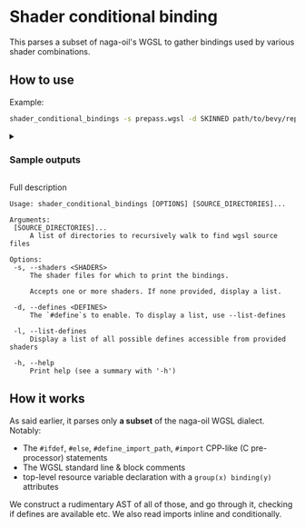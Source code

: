 # Shader conditional binding

This parses a subset of naga-oil's WGSL to gather bindings used by various
shader combinations.

## How to use

Example:

```sh
shader_conditional_bindings -s prepass.wgsl -d SKINNED path/to/bevy/repo
```

<details><summary><h3>Sample outputs</h3></summary>

```sh
$ cargo run  -- -d TONEMAP -s sprite.wgsl bevy/
group(0) binding(0) var<uniform> view: View;
group(1) binding(0) var sprite_texture: texture_2d<f32>;
group(1) binding(1) var sprite_sampler: sampler;

$ cargo run  -- --list-defines -s sprite.wgsl bevy/
[
    "0",
    "TONEMAPPING_PASS",
    "TONEMAP_IN_SHADER",
    "TONEMAP_METHOD_ACES_FITTED",
    "TONEMAP_METHOD_AGX",
    "TONEMAP_METHOD_BLENDER_FILMIC",
# … …

$ cargo run  -- -d TONEMAPPING_PASS -d TONEMAP_IN_SHADER -s sprite.wgsl bevy/
group(0) binding(0) var<uniform> view: View;
group(0) binding(3) var dt_lut_texture: texture_3d<f32>;
group(0) binding(4) var dt_lut_sampler: sampler;
group(1) binding(0) var sprite_texture: texture_2d<f32>;
group(1) binding(1) var sprite_sampler: sampler;
```

</details>

Full description

```
Usage: shader_conditional_bindings [OPTIONS] [SOURCE_DIRECTORIES]...

Arguments:
 [SOURCE_DIRECTORIES]...
     A list of directories to recursively walk to find wgsl source files

Options:
 -s, --shaders <SHADERS>
     The shader files for which to print the bindings.
     
     Accepts one or more shaders. If none provided, display a list.

 -d, --defines <DEFINES>
     The `#define`s to enable. To display a list, use --list-defines

 -l, --list-defines
     Display a list of all possible defines accessible from provided shaders

 -h, --help
     Print help (see a summary with '-h')
```


## How it works

As said earlier, it parses only **a subset** of the naga-oil WGSL dialect.
Notably:

- The `#ifdef`, `#else`, `#define_import_path`, `#import` CPP-like (C pre-processor)
  statements
- The WGSL standard line & block comments
- top-level resource variable declaration with a `group(x) binding(y)` attributes

We construct a rudimentary AST of all of those, and go through it, checking if
defines are available etc. We also read imports inline and conditionally.
